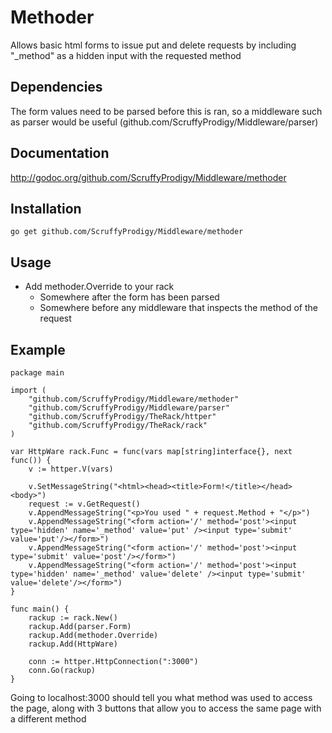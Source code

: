 #	Methoder
Allows basic html forms to issue put and delete requests by including "_method" as a hidden input with the requested method

##  Dependencies
The form values need to be parsed before this is ran, so a middleware such as parser would be useful (github.com/ScruffyProdigy/Middleware/parser)

##  Documentation
http://godoc.org/github.com/ScruffyProdigy/Middleware/methoder

## 	Installation
`go get github.com/ScruffyProdigy/Middleware/methoder`

## Usage

* Add methoder.Override to your rack
	* Somewhere after the form has been parsed
	* Somewhere before any middleware that inspects the method of the request

## 	Example

    package main

	import (
		"github.com/ScruffyProdigy/Middleware/methoder"
		"github.com/ScruffyProdigy/Middleware/parser"
		"github.com/ScruffyProdigy/TheRack/httper"
		"github.com/ScruffyProdigy/TheRack/rack"
	)

	var HttpWare rack.Func = func(vars map[string]interface{}, next func()) {
		v := httper.V(vars)

		v.SetMessageString("<html><head><title>Form!</title></head><body>")
		request := v.GetRequest()
		v.AppendMessageString("<p>You used " + request.Method + "</p>")
		v.AppendMessageString("<form action='/' method='post'><input type='hidden' name='_method' value='put' /><input type='submit' value='put'/></form>")
		v.AppendMessageString("<form action='/' method='post'><input type='submit' value='post'/></form>")
		v.AppendMessageString("<form action='/' method='post'><input type='hidden' name='_method' value='delete' /><input type='submit' value='delete'/></form>")
	}

	func main() {
		rackup := rack.New()
		rackup.Add(parser.Form)
		rackup.Add(methoder.Override)
		rackup.Add(HttpWare)

		conn := httper.HttpConnection(":3000")
		conn.Go(rackup)
	}
	
	
Going to localhost:3000 should tell you what method was used to access the page, along with 3 buttons that allow you to access the same page with a different method